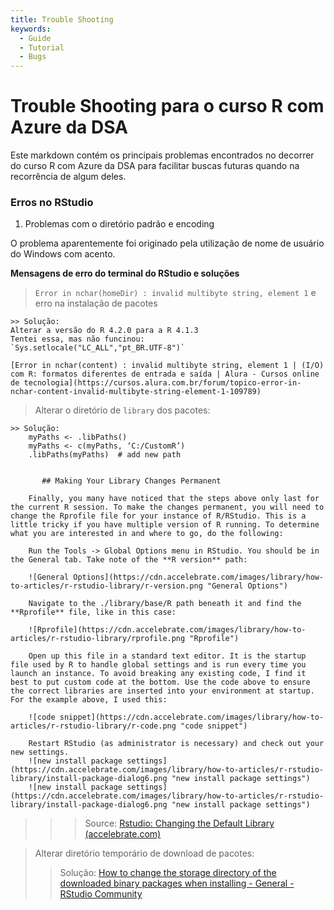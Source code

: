 ```yaml
---
title: Trouble Shooting
keywords:
  - Guide
  - Tutorial
  - Bugs
---
```


# Trouble Shooting para o curso R com Azure da DSA

Este markdown contém os principais problemas encontrados no decorrer do curso R com Azure da DSA para facilitar buscas futuras quando na recorrência de algum deles.


### Erros no RStudio

1. Problemas com o diretório padrão e encoding

O problema aparentemente foi originado pela utilização de nome de usuário do Windows com acento.

**Mensagens de erro do terminal do RStudio e soluções**

> `Error in nchar(homeDir) : invalid multibyte string, element 1` e erro na instalação de pacotes


    >> Solução:
    Alterar a versão do R 4.2.0 para a R 4.1.3
    Tentei essa, mas não funcinou:
    `Sys.setlocale("LC_ALL","pt_BR.UTF-8")`

    [Error in nchar(content) : invalid multibyte string, element 1 | (I/O) com R: formatos diferentes de entrada e saída | Alura - Cursos online de tecnologia](https://cursos.alura.com.br/forum/topico-error-in-nchar-content-invalid-multibyte-string-element-1-109789)

> Alterar o diretório de `library` dos pacotes:

    >> Solução:
        myPaths <- .libPaths()
        myPaths <- c(myPaths, ‘C:/CustomR’)
        .libPaths(myPaths)  # add new path
    
   
           ## Making Your Library Changes Permanent

        Finally, you many have noticed that the steps above only last for the current R session. To make the changes permanent, you will need to change the Rprofile file for your instance of R/RStudio. This is a little tricky if you have multiple version of R running. To determine what you are interested in and where to go, do the following:

        Run the Tools -> Global Options menu in RStudio. You should be in the General tab. Take note of the **R version** path:

        ![General Options](https://cdn.accelebrate.com/images/library/how-to-articles/r-rstudio-library/r-version.png "General Options")  

        Navigate to the ./library/base/R path beneath it and find the **Rprofile** file, like in this case:

        ![Rprofile](https://cdn.accelebrate.com/images/library/how-to-articles/r-rstudio-library/rprofile.png "Rprofile")  

        Open up this file in a standard text editor. It is the startup file used by R to handle global settings and is run every time you launch an instance. To avoid breaking any existing code, I find it best to put custom code at the bottom. Use the code above to ensure the correct libraries are inserted into your environment at startup. For the example above, I used this:

        ![code snippet](https://cdn.accelebrate.com/images/library/how-to-articles/r-rstudio-library/r-code.png "code snippet")  

        Restart RStudio (as administrator is necessary) and check out your new settings.
        ![new install package settings](https://cdn.accelebrate.com/images/library/how-to-articles/r-rstudio-library/install-package-dialog6.png "new install package settings")
        ![new install package settings](https://cdn.accelebrate.com/images/library/how-to-articles/r-rstudio-library/install-package-dialog6.png "new install package settings")

   >>> Source: 
    [Rstudio: Changing the Default Library (accelebrate.com)](https://www.accelebrate.com/library/how-to-articles/r-rstudio-library) 
    
> Alterar diretório temporário de download de pacotes:
>> Solução:
[How to change the storage directory of the downloaded binary packages when installing - General - RStudio Community](https://community.rstudio.com/t/how-to-change-the-storage-directory-of-the-downloaded-binary-packages-when-installing/38210)
